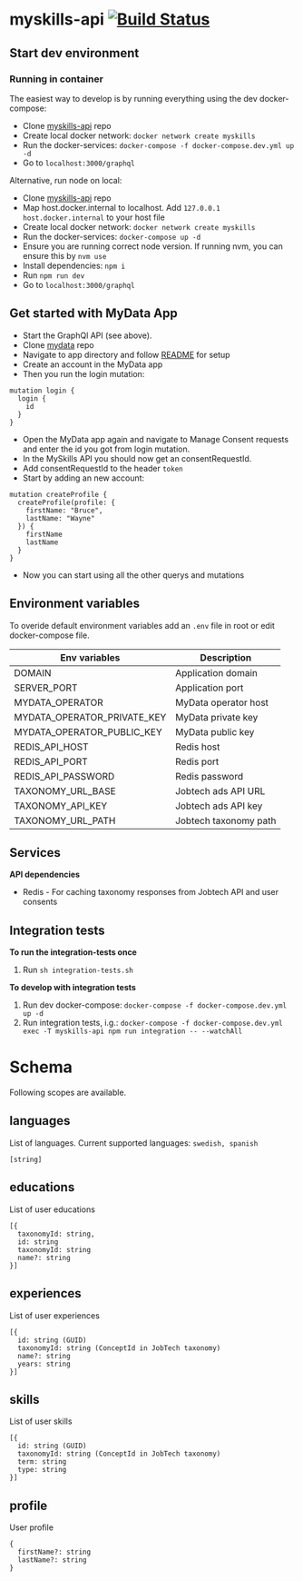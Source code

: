 # myskills-api [![Build Status](https://travis-ci.com/JobtechSwe/myskills-api.svg?branch=master)](https://travis-ci.com/JobtechSwe/myskills-api)

## Start dev environment

### Running in container

The easiest way to develop is by running everything using the dev docker-compose:

- Clone [myskills-api](https://github.com/JobtechSwe/myskills-api/) repo
- Create local docker network: `docker network create myskills`
- Run the docker-services: `docker-compose -f docker-compose.dev.yml up -d`
- Go to `localhost:3000/graphql`

Alternative, run node on local:

- Clone [myskills-api](https://github.com/JobtechSwe/myskills-api/) repo
- Map host.docker.internal to localhost. Add `127.0.0.1 host.docker.internal` to your host file
- Create local docker network: `docker network create myskills`
- Run the docker-services: `docker-compose up -d`
- Ensure you are running correct node version. If running nvm, you can ensure this by `nvm use`
- Install dependencies: `npm i`
- Run `npm run dev`
- Go to `localhost:3000/graphql`

## Get started with MyData App

- Start the GraphQl API (see above).
- Clone [mydata](https://github.com/JobtechSwe/mydata) repo
- Navigate to app directory and follow [README](https://github.com/JobtechSwe/mydata/blob/master/app/README.md) for setup
- Create an account in the MyData app
- Then you run the login mutation:

```
mutation login {
  login {
    id
  }
}
```

- Open the MyData app again and navigate to Manage Consent requests and enter the id you got from login mutation.
- In the MySkills API you should now get an consentRequestId.
- Add consentRequestId to the header `token`
- Start by adding an new account:

```
mutation createProfile {
  createProfile(profile: {
    firstName: "Bruce",
    lastName: "Wayne"
  }) {
    firstName
    lastName
  }
}
```

- Now you can start using all the other querys and mutations

## Environment variables

To overide default environment variables add an `.env` file in root or edit docker-compose file.

| Env variables               | Description           |
| --------------------------- | --------------------- |
| DOMAIN                      | Application domain    |
| SERVER_PORT                 | Application port      |
| MYDATA_OPERATOR             | MyData operator host  |
| MYDATA_OPERATOR_PRIVATE_KEY | MyData private key    |
| MYDATA_OPERATOR_PUBLIC_KEY  | MyData public key     |
| REDIS_API_HOST              | Redis host            |
| REDIS_API_PORT              | Redis port            |
| REDIS_API_PASSWORD          | Redis password        |
| TAXONOMY_URL_BASE           | Jobtech ads API URL   |
| TAXONOMY_API_KEY            | Jobtech ads API key   |
| TAXONOMY_URL_PATH           | Jobtech taxonomy path |

## Services

**API dependencies**

- Redis - For caching taxonomy responses from Jobtech API and user consents

## Integration tests

**To run the integration-tests once**

1. Run `sh integration-tests.sh`

**To develop with integration tests**

1. Run dev docker-compose: `docker-compose -f docker-compose.dev.yml up -d`
2. Run integration tests, i.g.: `docker-compose -f docker-compose.dev.yml exec -T myskills-api npm run integration -- --watchAll`

# Schema

Following scopes are available.

## languages

List of languages. Current supported languages: `swedish, spanish`

```
[string]
```

## educations

List of user educations

```
[{
  taxonomyId: string,
  id: string
  taxonomyId: string
  name?: string
}]
```

## experiences

List of user experiences

```
[{
  id: string (GUID)
  taxonomyId: string (ConceptId in JobTech taxonomy)
  name?: string
  years: string
}]
```

## skills

List of user skills

```
[{
  id: string (GUID)
  taxonomyId: string (ConceptId in JobTech taxonomy)
  term: string
  type: string
}]
```

## profile

User profile

```
{
  firstName?: string
  lastName?: string
}
```
